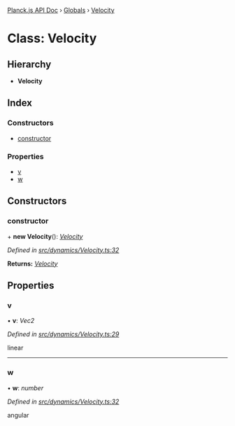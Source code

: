 [Planck.js API Doc](../README.md) › [Globals](../globals.md) › [Velocity](velocity.md)

# Class: Velocity

## Hierarchy

* **Velocity**

## Index

### Constructors

* [constructor](velocity.md#constructor)

### Properties

* [v](velocity.md#v)
* [w](velocity.md#w)

## Constructors

###  constructor

\+ **new Velocity**(): *[Velocity](velocity.md)*

*Defined in [src/dynamics/Velocity.ts:32](https://github.com/shakiba/planck.js/blob/3ede11b/src/dynamics/Velocity.ts#L32)*

**Returns:** *[Velocity](velocity.md)*

## Properties

###  v

• **v**: *Vec2*

*Defined in [src/dynamics/Velocity.ts:29](https://github.com/shakiba/planck.js/blob/3ede11b/src/dynamics/Velocity.ts#L29)*

linear

___

###  w

• **w**: *number*

*Defined in [src/dynamics/Velocity.ts:32](https://github.com/shakiba/planck.js/blob/3ede11b/src/dynamics/Velocity.ts#L32)*

angular
